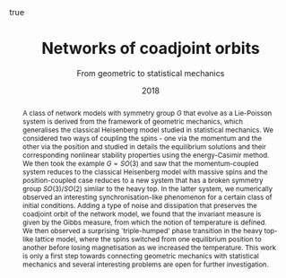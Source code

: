 ---
# Documentation: https://sourcethemes.com/academic/docs/managing-content/

title: Networks of coadjoint orbits
subtitle: 'From geometric to statistical mechanics'
# summary: 'Networks of coadjoint orbits: From geometric to statistical mechanics'
authors:
- Alexis Arnaudon
- So Takao
tags: []
categories: [Geometric Mechanics, Statistical Mechanics]
date: '2018'
lastmod: 2018-04-30T21:26:40+01:00
featured: false
draft: false
katex: true
math: true

# Featured image
# To use, add an image named `featured.jpg/png` to your page's folder.
# Focal points: Smart, Center, TopLeft, Top, TopRight, Left, Right, BottomLeft, Bottom, BottomRight.
image:
  caption: ''
  focal_point: 'Smart'
  preview_only: true

# Projects (optional).
#   Associate this post with one or more of your projects.
#   Simply enter your project's folder or file name without extension.
#   E.g. `projects = ["internal-project"]` references `content/project/deep-learning/index.md`.
#   Otherwise, set `projects = []`.
projects: []
publishDate: '2018'
publication_types:
- '2'
abstract: A class of network models with symmetry group $G$ that evolve as a Lie-Poisson system is derived from the framework of geometric mechanics, which generalises the classical Heisenberg model studied in statistical mechanics. We considered two ways of coupling the spins - one via the momentum and the other via the position and studied in details the equilibrium solutions and their corresponding nonlinear stability properties using the energy-Casimir method. We then took the example $G=SO(3)$ and saw that the momentum-coupled system reduces to the classical Heisenberg model with massive spins and the position-coupled case reduces to a new system that has a broken symmetry group $SO(3)/SO(2)$ similar to the heavy top. In the latter system, we numerically observed an interesting synchronisation-like phenomenon for a certain class of initial conditions. Adding a type of noise and dissipation that preserves the coadjoint orbit of the network model, we found that the invariant measure is given by the Gibbs measure, from which the notion of temperature is defined. We then observed a surprising `triple-humped' phase transition in the heavy top-like lattice model, where the spins switched from one equilibrium position to another before losing magnetisation as we increased the temperature. This work is only a first step towards connecting geometric mechanics with statistical mechanics and several interesting problems are open for further investigation.
publication: '*Journal of Geometric Mechanics*'
url_pdf: 'https://arxiv.org/pdf/1804.11139.pdf'
---